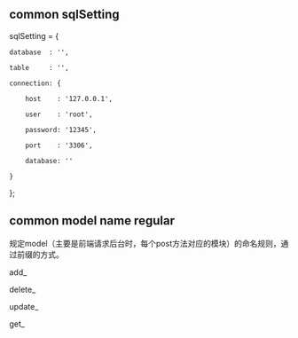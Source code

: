 ## common sqlSetting ##
sqlSetting = {

    database  : '',

    table     : '',

    connection: {

        host    : '127.0.0.1',

        user    : 'root',

        password: '12345',

        port    : '3306',

        database: ''

    }

};

## common model name regular ##
规定model（主要是前端请求后台时，每个post方法对应的模块）的命名规则，通过前缀的方式。

add_

delete_

update_

get_

